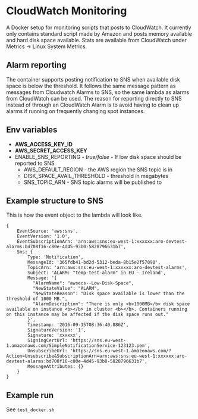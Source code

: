 # CloudWatch Monitoring

A Docker setup for monitoring scripts that posts to CloudWatch. It currently only contains standard script made by Amazon and posts memory available and hard disk space available. Stats are available from CloudWatch under Metrics -> Linux System Metrics.

## Alarm reporting
The container supports posting notification to SNS when available disk space is below the threshold. It follows the same message pattern as messages from Cloudwatch Alarms to SNS, so the same lambda as alarms from CloudWatch can be used. The reason for reporting directly to SNS instead of through an CloudWatch Alarm is to avoid having to clean up alarms if running on frequently changing spot instances.

## Env variables
- __AWS_ACCESS_KEY_ID__
- __AWS_SECRET_ACCESS_KEY__
- ENABLE_SNS_REPORTING - _true/false_ - If low disk space should be reported to SNS
  - AWS_DEFAULT_REGION - the AWS region the SNS topic is in
  - DISK_SPACE_AVAIL_THRESHOLD - threshold in megabytes
  - SNS_TOPIC_ARN - SNS topic alarms will be published to


## Example structure to SNS
This is how the event object to the lambda will look like.
```
{
    EventSource: 'aws:sns',
    EventVersion: '1.0',
    EventSubscriptionArn: 'arn:aws:sns:eu-west-1:xxxxxx:aro-devtest-alarms:bd708f16-c80e-4d45-93b0-5828796631b7',
    Sns: {
        Type: 'Notification',
        MessageId: '365fdb41-bd2d-5312-beda-8b15e2f57090',
        TopicArn: 'arn:aws:sns:eu-west-1:xxxxxx:aro-devtest-alarms',
        Subject: 'ALARM: "temp-test-alarm" in EU - Ireland',
        Message: '{
          "AlarmName": "awsecs--Low-Disk-Space",
          "NewStateValue": "ALARM",
          "NewStateReason": "Disk space available is lower than the threshold of 1000 MB.",
          "AlarmDescription": "There is only <b>1000MB</b> disk space available on instance <b></b> in cluster <b></b>. Containers running on this instance may be affected if the disk space runs out."
        }',
        Timestamp: '2016-09-15T08:36:40.886Z',
        SignatureVersion: '1',
        Signature: 'xxxxxx',
        SigningCertUrl: 'https://sns.eu-west-1.amazonaws.com/SimpleNotificationService-123123.pem',
        UnsubscribeUrl: 'https://sns.eu-west-1.amazonaws.com/?Action=Unsubscribe&SubscriptionArn=arn:aws:sns:eu-west-1:xxxxxx:aro-devtest-alarms:bd708f16-c80e-4d45-93b0-5828796631b7',
        MessageAttributes: {}
    }
}
```

## Example run
See `test_docker.sh`
